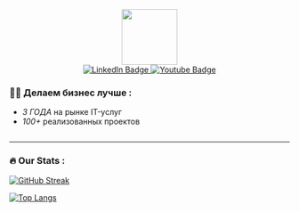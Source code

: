<div id="header" align="center">
  <img src="https://static.tildacdn.com/tild3663-3463-4962-a537-353038353231/Framenil.svg" width="100"/>
</div>


<div id="badges" align="center">
  <a href="https://t.me/sazonov_95">
    <img src="https://img.shields.io/badge/Telegram-blue?style=for-the-badge&logo=telegram&logoColor=white" alt="LinkedIn Badge"/>
  </a>
  <a href="https://wa.me/79138900890">
    <img src="https://img.shields.io/badge/Whatsapp-green?style=for-the-badge&logo=whatsapp&logoColor=white" alt="Youtube Badge"/>
  </a>
</div>


### :woman_technologist: Делаем бизнес лучше :

- *3 ГОДА* на рынке IT-услуг
- *100+* реализованных проектов


<div id="badges" align="center">
    <img src="https://komarev.com/ghpvc/?username=nil-it&style=flat-square&color=blue" alt=""/>
</div>


---

### :fire: Our Stats :



[![GitHub Streak](https://github-readme-streak-stats.herokuapp.com/?user=nil-it&theme=dark&background=000000)](https://git.io/streak-stats)

[![Top Langs](https://github-readme-stats.vercel.app/api/top-langs/?username=nil-it&layout=compact&theme=vision-friendly-dark)](https://github.com/anuraghazra/github-readme-stats)


